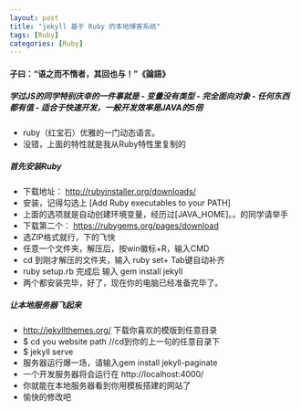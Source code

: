 ```yaml
---
layout: post
title: "jekyll 基于 Ruby 的本地博客系统"
tags: [Ruby]
categories: [Ruby]
---
```


#### 子曰：“语之而不惰者，其回也与！”《論語》
##### 学过JS的同学特别庆幸的一件事就是 - 变量没有类型 - 完全面向对象 - 任何东西都有值 - 适合于快速开发，一般开发效率是JAVA的5倍
* ruby（红宝石）优雅的一门动态语言。
* 没错，上面的特性就是我从Ruby特性里复制的


##### 首先安装Ruby
* 下载地址： http://rubyinstaller.org/downloads/
* 安装，记得勾选上 [Add Ruby executables to your PATH]
* 上面的选项就是自动创建环境变量，经历过[JAVA_HOME]。。的同学请举手
* 下载第二个： https://rubygems.org/pages/download
* 选ZIP格式就行，下的飞快
* 任意一个文件夹，解压后，按win徽标+R，输入CMD
* cd 到刚才解压的文件夹，输入 ruby set+ Tab键自动补齐
* ruby setup.rb 完成后 输入 gem install jekyll 
* 两个都安装完毕，好了，现在你的电脑已经准备完毕了。

##### 让本地服务器飞起来
* http://jekyllthemes.org/ 下载你喜欢的模版到任意目录
* $ cd you website path //cd到你的上一句的任意目录下
* $ jekyll serve
* 服务器运行爆一场，请输入gem install jekyll-paginate
* 一个开发服务器将会运行在 http://localhost:4000/
* 你就能在本地服务器看到你用模板搭建的网站了
* 愉快的修改吧